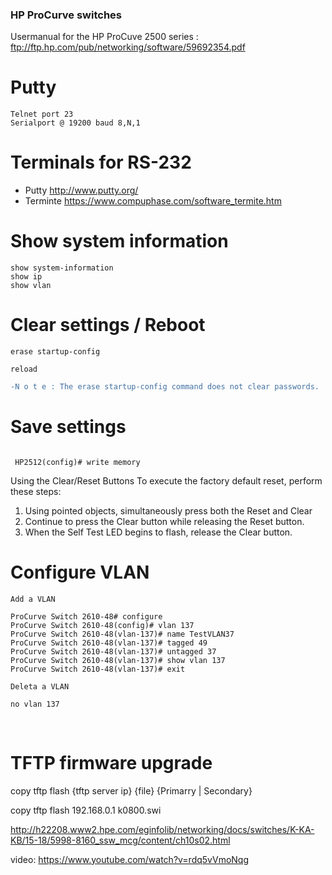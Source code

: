### HP ProCurve switches

Usermanual for the HP ProCuve 2500 series : ftp://ftp.hp.com/pub/networking/software/59692354.pdf




# Putty
```
Telnet port 23
Serialport @ 19200 baud 8,N,1
```

# Terminals for RS-232 

* Putty http://www.putty.org/
* Terminte https://www.compuphase.com/software_termite.htm
 



# Show system information
```
show system-information
show ip
show vlan
```

# Clear settings / Reboot
```
erase startup-config

reload

```

```Diff
-N o t e : The erase startup-config command does not clear passwords.

```



# Save settings
```

 HP2512(config)# write memory
```



Using the Clear/Reset Buttons
To execute the factory default reset, perform these steps:
1. Using pointed objects, simultaneously press both the Reset and Clear
2. Continue to press the Clear button while releasing the Reset button.
3. When the Self Test LED begins to flash, release the Clear button.



# Configure VLAN
```
Add a VLAN

ProCurve Switch 2610-48# configure
ProCurve Switch 2610-48(config)# vlan 137
ProCurve Switch 2610-48(vlan-137)# name TestVLAN37
ProCurve Switch 2610-48(vlan-137)# tagged 49
ProCurve Switch 2610-48(vlan-137)# untagged 37
ProCurve Switch 2610-48(vlan-137)# show vlan 137
ProCurve Switch 2610-48(vlan-137)# exit

Deleta a VLAN

no vlan 137

```
    
# TFTP firmware upgrade

copy tftp flash {tftp server ip} {file} {Primarry | Secondary}

copy tftp flash 192.168.0.1 k0800.swi

http://h22208.www2.hpe.com/eginfolib/networking/docs/switches/K-KA-KB/15-18/5998-8160_ssw_mcg/content/ch10s02.html

video:
https://www.youtube.com/watch?v=rdq5vVmoNqg

